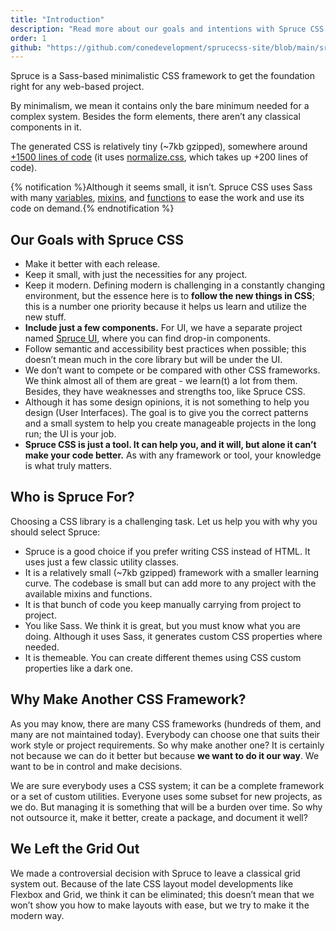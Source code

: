 ```yaml
---
title: "Introduction"
description: "Read more about our goals and intentions with Spruce CSS framework. Why we built it, and why is it a good choice for you too?"
order: 1
github: "https://github.com/conedevelopment/sprucecss-site/blob/main/src/docs/getting-started/introduction.mdx"
---
```


<p class= "lead">Spruce is a Sass-based minimalistic CSS framework to get the foundation right for any web-based project.</p>

By minimalism, we mean it contains only the bare minimum needed for a complex system. Besides the form elements, there aren’t any classical components in it.

The generated CSS is relatively tiny (~7kb gzipped), somewhere around [+1500 lines of code](https://github.com/conedevelopment/sprucecss/blob/main/css/spruce.css) (it uses [normalize.css](https://necolas.github.io/normalize.css/), which takes up +200 lines of code).

{% notification %}Although it seems small, it isn’t. Spruce CSS uses Sass with many <a href="/docs/sass/variables/">variables</a>, <a href="/docs/sass/mixins/">mixins</a>, and <a href="/docs/sass/functions/">functions</a> to ease the work and use its code on demand.{% endnotification %}

## Our Goals with Spruce CSS

- Make it better with each release.
- Keep it small, with just the necessities for any project.
- Keep it modern. Defining modern is challenging in a constantly changing environment, but the essence here is to **follow the new things in CSS**; this is a number one priority because it helps us learn and utilize the new stuff.
- **Include just a few components.** For UI, we have a separate project named [Spruce UI](/ui/getting-started/introduction), where you can find drop-in components.
- Follow semantic and accessibility best practices when possible; this doesn’t mean much in the core library but will be under the UI.
- We don’t want to compete or be compared with other CSS frameworks. We think almost all of them are great - we learn(t) a lot from them. Besides, they have weaknesses and strengths too, like Spruce CSS.
- Although it has some design opinions, it is not something to help you design (User Interfaces). The goal is to give you the correct patterns and a small system to help you create manageable projects in the long run; the UI is your job.
- **Spruce CSS is just a tool. It can help you, and it will, but alone it can’t make your code better.** As with any framework or tool, your knowledge is what truly matters.

## Who is Spruce For?

Choosing a CSS library is a challenging task. Let us help you with why you should select Spruce:

- Spruce is a good choice if you prefer writing CSS instead of HTML. It uses just a few classic utility classes.
- It is a relatively small (~7kb gzipped) framework with a smaller learning curve. The codebase is small but can add more to any project with the available mixins and functions.
- It is that bunch of code you keep manually carrying from project to project.
- You like Sass. We think it is great, but you must know what you are doing. Although it uses Sass, it generates custom CSS properties where needed.
- It is themeable. You can create different themes using CSS custom properties like a dark one.

## Why Make Another CSS Framework?

As you may know, there are many CSS frameworks (hundreds of them, and many are not maintained today). Everybody can choose one that suits their work style or project requirements. So why make another one? It is certainly not because we can do it better but because **we want to do it our way**. We want to be in control and make decisions.

We are sure everybody uses a CSS system; it can be a complete framework or a set of custom utilities. Everyone uses some subset for new projects, as we do. But managing it is something that will be a burden over time. So why not outsource it, make it better, create a package, and document it well?

## We Left the Grid Out

We made a controversial decision with Spruce to leave a classical grid system out. Because of the late CSS layout model developments like Flexbox and Grid, we think it can be eliminated; this doesn’t mean that we won’t show you how to make layouts with ease, but we try to make it the modern way.
